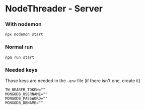 # NodeThreader - Server

### With nodemon

```
npx nodemon start
```

### Normal run

```
npm run start
```

### Needed keys

Those keys are needed in the `.env` file (if there isn't one, create it)

```
TW_BEARER_TOKEN=""
MONGODB_USERNAME=""
MONGODB_PASSWORD=""
MONGODB_DBNAME=""
```
